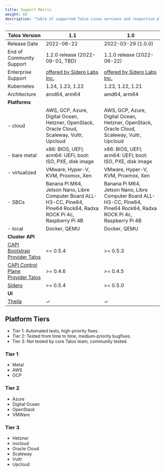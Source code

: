 ```yaml
---
title: Support Matrix
weight: 60
description: "Table of supported Talos Linux versions and respective platforms."
---
```


| Talos Version                                                                                                  | 1.1                                | 1.0                                |
|----------------------------------------------------------------------------------------------------------------|------------------------------------|------------------------------------|
| Release Date                                                                                                   | 2022-06-22                         | 2022-03-29 (1.0.0)                 |
| End of Community Support                                                                                       | 1.2.0 release (2022-09-01, TBD)    | 1.1.0 release (2022-06-22)         |
| Enterprise Support                                                                                             | [offered by Sidero Labs Inc.](https://www.siderolabs.com/support/) | [offered by Sidero Labs Inc.](https://www.siderolabs.com/support/) |
| Kubernetes                                                                                                     | 1.24, 1.23, 1.22                   | 1.23, 1.22, 1.21                   |
| Architecture                                                                                                   | amd64, arm64                       | amd64, arm64                       |
| **Platforms**                                                                                                  |                                    |                                    |
| - cloud                                                                                                        | AWS, GCP, Azure, Digital Ocean, Hetzner, OpenStack, Oracle Cloud, Scaleway, Vultr, Upcloud | AWS, GCP, Azure, Digital Ocean, Hetzner, OpenStack, Oracle Cloud, Scaleway, Vultr, Upcloud |
| - bare metal                                                                                                   | x86: BIOS, UEFI; arm64: UEFI; boot: ISO, PXE, disk image | x86: BIOS, UEFI; arm64: UEFI; boot: ISO, PXE, disk image |
| - virtualized                                                                                                  | VMware, Hyper-V, KVM, Proxmox, Xen | VMware, Hyper-V, KVM, Proxmox, Xen |
| - SBCs                                                                                                         | Banana Pi M64, Jetson Nano, Libre Computer Board ALL-H3-CC, Pine64, Pine64 Rock64, Radxa ROCK Pi 4c, Raspberry Pi 4B | Banana Pi M64, Jetson Nano, Libre Computer Board ALL-H3-CC, Pine64, Pine64 Rock64, Radxa ROCK Pi 4c, Raspberry Pi 4B |
| - local                                                                                                        | Docker, QEMU                       | Docker, QEMU                       |
| **Cluster API**                                                                                                |                                    |                                    |
| [CAPI Bootstrap Provider Talos](https://github.com/siderolabs/cluster-api-bootstrap-provider-talos)            | >= 0.5.4                           | >= 0.5.3                           |
| [CAPI Control Plane Provider Talos](https://github.com/siderolabs/cluster-api-control-plane-provider-talos)    | >= 0.4.6                           | >= 0.4.5                           |
| [Sidero](https://www.sidero.dev/)                                                                              | >= 0.5.4                           | >= 0.5.0                           |
| **UI**                                                                                                         |                                    |                                    |
| [Theila](https://github.com/siderolabs/theila)                                                                 | ✓                                  | ✓                                  |

## Platform Tiers

* Tier 1: Automated tests, high-priority fixes.
* Tier 2: Tested from time to time, medium-priority bugfixes.
* Tier 3: Not tested by core Talos team, community tested.

### Tier 1

* Metal
* AWS
* GCP

### Tier 2

* Azure
* Digital Ocean
* OpenStack
* VMWare

### Tier 3

* Hetzner
* nocloud
* Oracle Cloud
* Scaleway
* Vultr
* Upcloud
